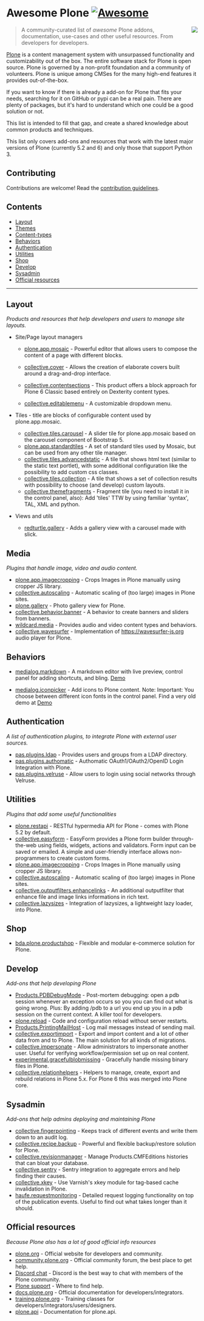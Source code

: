 # Awesome Plone [![Awesome](https://awesome.re/badge.svg)](https://awesome.re)

[<img align="right" src="https://plone.org/logo.png">](https://plone.org)

> A community-curated list of _awesome_ Plone addons, documentation, use-cases and other useful resources. From developers for developers.

[Plone](https://plone.org) is a content management system with unsurpassed functionality and customizability out of the box.  The entire software stack for Plone is open source. Plone is governed by a non-profit foundation and a community of volunteers. Plone is unique among CMSes for the many high-end features it provides out-of-the-box.

If you want to know if there is already a add-on for Plone that fits your needs, searching for it on GitHub or pypi can be a real pain.
There are plenty of packages, but it's hard to understand which one could be a good solution or not.

This list is intended to fill that gap, and create a shared knowledge about common products and techniques.

This list only covers add-ons and resources that work with the latest major versions of Plone (currently 5.2 and 6) and only those that support Python 3.

## Contributing

Contributions are welcome! Read the [contribution guidelines](contributing.md).

## Contents

* [Layout](#layout)
* [Themes](#themes)
* [Content-types](#content-types)
* [Behaviors](#behaviors)
* [Authentication](#authentication)
* [Utilities](#utilities)
* [Shop](#shop)
* [Develop](#develop)
* [Sysadmin](#sysadmin)
* [Official resources](#official-resources)

---

## Layout

_Products and resources that help developers and users to manage site layouts._

* Site/Page layout managers

  * [plone.app.mosaic](https://github.com/plone/plone.app.mosaic) - Powerful editor that allows users to compose the content of a page with different blocks.
  * [collective.cover](https://github.com/collective/collective.cover) - Allows the creation of elaborate covers built around a drag-and-drop interface.
  * [collective.contentsections](https://github.com/collective/collective.contentsections) - This product offers a block approach for Plone 6 Classic based entirely on Dexterity content types.

  * [collective.editablemenu](https://github.com/RedTurtle/collective.editablemenu) - A customizable dropdown menu.

* Tiles - title are blocks of configurable content used by plone.app.mosaic.

  * [collective.tiles.carousel](https://github.com/collective/collective.tiles.carousel) - A slider tile for plone.app.mosaic based on the carousel component of Bootstrap 5.
  * [plone.app.standardtiles](https://github.com/plone/plone.app.standardtiles) - A set of standard tiles used by Mosaic, but can be used from any other tile manager.
  * [collective.tiles.advancedstatic](https://github.com/collective/collective.tiles.advancedstatic) - A tile that shows html text (similar to the static text portlet), with some additional configuration like the possibility to add custom css classes.
  * [collective.tiles.collection](https://github.com/collective/collective.tiles.collection) - A tile that shows a set of collection results with possibility to choose (and develop) custom layouts.
  * [collective.themefragments](https://github.com/collective/collective.themefragments) - Fragment tile (you need to install it in the control panel, also): Add 'tiles' TTW by using familiar 'syntax', TAL, XML and python.

* Views and utils
  * [redturtle.gallery](https://github.com/RedTurtle/redturtle.gallery) - Adds a gallery view with a carousel made with slick.


## Media

_Plugins that handle image, video and audio content._

* [plone.app.imagecropping](https://github.com/collective/plone.app.imagecropping) - Crops Images in Plone manually using cropper JS library.
* [collective.autoscaling](https://github.com/collective/collective.autoscaling) - Automatic scaling of (too large) images in Plone sites.
* [plone.gallery](https://github.com/plone/plone.gallery) - Photo gallery view for Plone.
* [collective.behavior.banner](https://github.com/collective/collective.behavior.banner) - A behavior to create banners and sliders from banners.
* [wildcard.media](https://github.com/collective/wildcard.media) - Provides audio and video content types and behaviors.
* [collective.wavesurfer](https://github.com/collective/collective.wavesurfer) - Implementation of https://wavesurfer-js.org audio player for Plone.


## Behaviors
* [medialog.markdown](https://github.com/espenmn/medialog.markdown) - A markdown editor with live preview, control panel for adding shortcuts, and bling. [Demo](https://www.youtube.com/watch?v=iriCUaMsNsI)
<!--lint ignore double-link-->
* [medialog.iconpicker](https://github.com/espenmn/medialog.iconpicker) - Add icons to Plone content. Note: Important: You choose between different icon fonts in the control panel. Find a very old demo at [Demo](https://www.youtube.com/watch?v=DTzjccZG454)

## Authentication

_A list of authentication plugins, to integrate Plone with external user sources._

* [pas.plugins.ldap](https://github.com/collective/pas.plugins.ldap) - Provides users and groups from a LDAP directory.
* [pas.plugins.authomatic](https://github.com/collective/pas.plugins.authomatic) - Authomatic OAuth1/OAuth2/OpenID Login Integration with Plone.
* [pas.plugins.velruse](https://github.com/RedTurtle/pas.plugins.velruse) - Allow users to login using social networks through Velruse.

## Utilities

_Plugins that add some useful functionalities_

* [plone.restapi](https://github.com/plone/plone.restapi) - RESTful hypermedia API for Plone - comes with Plone 5.2 by default.
* [collective.easyform](https://github.com/collective/collective.easyform) - EasyForm provides a Plone form builder through-the-web using fields, widgets, actions and validators. Form input can be saved or emailed. A simple and user-friendly interface allows non-programmers to create custom forms.
* [plone.app.imagecropping](https://github.com/collective/plone.app.imagecropping) - Crops Images in Plone manually using cropper JS library.
* [collective.autoscaling](https://github.com/collective/collective.autoscaling) - Automatic scaling of (too large) images in Plone sites.
* [collective.outputfilters.enhancelinks](https://github.com/PloneGov-IT/collective.outputfilters.enhancelinks) - An additional outputfilter that enhance file and image links informations in rich text.
* [collective.lazysizes](https://github.com/collective/collective.lazysizes) - Integration of lazysizes, a lightweight lazy loader, into Plone.

## Shop

* [bda.plone.productshop](https://github.com/bluedynamics/bda.plone.productshop) - Flexible and modular e-commerce solution for Plone.


## Develop

_Add-ons that help developing Plone_

* [Products.PDBDebugMode](https://github.com/collective/Products.PDBDebugMode) - Post-mortem debugging: open a pdb session whenever an exception occurs so you you can find out what is going wrong. Plus: By adding /pdb to a url you end up you in a pdb session on the current context. A killer tool for developers.
* [plone.reload](https://github.com/plone/plone.reload) - Code and configuration reload without server restarts.
* [Products.PrintingMailHost](https://github.com/collective/Products.PrintingMailHost) - Log mail messages instead of sending mail.
* [collective.exportimport](https://github.com/collective/collective.exportimport/) - Export and import content and a lot of other data from and to Plone. The main solution for all kinds of migrations.
* [collective.impersonate](https://github.com/collective/collective.impersonate) - Allow administrators to impersonate another user. Useful for verifying workflow/permission set up on real content.
* [experimental.gracefulblobmissing](https://github.com/collective/experimental.gracefulblobmissing/) - Gracefully handle missing binary files in Plone.
* [collective.relationhelpers](https://github.com/collective/collective.relationhelpers) - Helpers to manage, create, export and rebuild relations in Plone 5.x. For Plone 6 this was merged into Plone core.


## Sysadmin

_Add-ons that help admins deploying and maintaining Plone_

* [collective.fingerpointing](https://github.com/collective/collective.fingerpointing) - Keeps track of different events and write them down to an audit log.
* [collective.recipe.backup](https://github.com/collective/collective.recipe.backup) - Powerful and flexible backup/restore solution for Plone.
* [collective.revisionmanager](https://github.com/collective/collective.revisionmanager) - Manage Products.CMFEditions histories that can bloat your database.
* [collective.sentry](https://github.com/collective/collective.sentry) - Sentry integration to aggregate errors and help finding their causes.
* [collective.xkey](https://github.com/collective/collective.xkey) - Use Varnish's xkey module for tag-based cache invalidation in Plone.
* [haufe.requestmonitoring](https://github.com/collective/haufe.requestmonitoring) - Detailed request logging functionality on top of the publication events. Useful to find out what takes longer than it should.


## Official resources

_Because Plone also has a lot of good official info resources_

* [plone.org](https://plone.org/) - Official website for developers and community.
* [community.plone.org](https://community.plone.org/) - Official community forum, the best place to get help.
* [Discord chat](https://discord.gg/zFY3EBbjaj) - Discord is the best way to chat with members of the Plone community.
* [Plone support](https://plone.org/support) - Where to find help.
* [docs.plone.org](https://docs.plone.org/) - Official documentation for developers/integrators.
* [training.plone.org](https://training.plone.org/) - Training classes for developers/integrators/users/designers.
* [plone.api](https://docs.plone.org/develop/plone.api/docs/index.html) - Documentation for plone.api.
